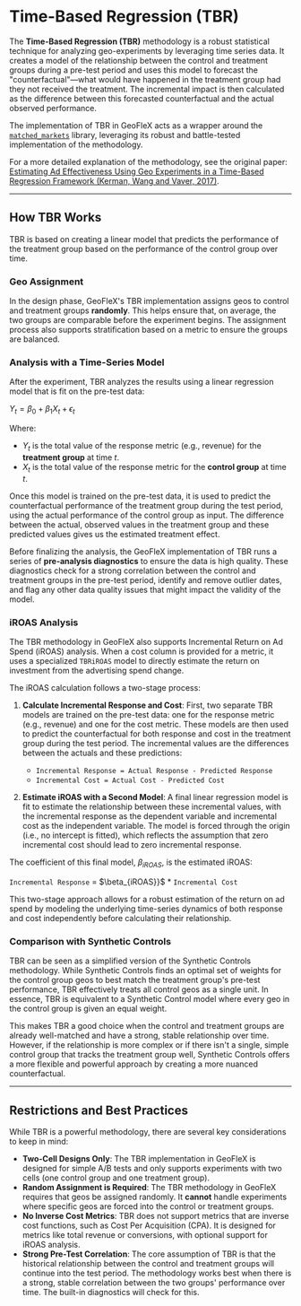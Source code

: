 # Time-Based Regression (TBR)

The **Time-Based Regression (TBR)** methodology is a robust statistical technique for analyzing geo-experiments by leveraging time series data. It creates a model of the relationship between the control and treatment groups during a pre-test period and uses this model to forecast the "counterfactual"—what would have happened in the treatment group had they not received the treatment. The incremental impact is then calculated as the difference between this forecasted counterfactual and the actual observed performance.

The implementation of TBR in GeoFleX acts as a wrapper around the [`matched_markets`](https://github.com/google/matched_markets) library, leveraging its robust and battle-tested implementation of the methodology.

For a more detailed explanation of the methodology, see the original paper: [Estimating Ad Effectiveness Using Geo Experiments in a Time-Based Regression Framework (Kerman, Wang and Vaver, 2017)](https://research.google/pubs/estimating-ad-effectiveness-using-geo-experiments-in-a-time-based-regression-framework/).

---
## How TBR Works

TBR is based on creating a linear model that predicts the performance of the treatment group based on the performance of the control group over time.

### Geo Assignment

In the design phase, GeoFleX's TBR implementation assigns geos to control and treatment groups **randomly**. This helps ensure that, on average, the two groups are comparable before the experiment begins. The assignment process also supports stratification based on a metric to ensure the groups are balanced.

### Analysis with a Time-Series Model

After the experiment, TBR analyzes the results using a linear regression model that is fit on the pre-test data:

$Y_{t} = \beta_{0} + \beta_{1}X_{t} + \epsilon_{t}$

Where:
* $Y_{t}$ is the total value of the response metric (e.g., revenue) for the **treatment group** at time *t*.
* $X_{t}$ is the total value of the response metric for the **control group** at time *t*.

Once this model is trained on the pre-test data, it is used to predict the counterfactual performance of the treatment group during the test period, using the actual performance of the control group as input. The difference between the actual, observed values in the treatment group and these predicted values gives us the estimated treatment effect.

Before finalizing the analysis, the GeoFleX implementation of TBR runs a series of **pre-analysis diagnostics** to ensure the data is high quality. These diagnostics check for a strong correlation between the control and treatment groups in the pre-test period, identify and remove outlier dates, and flag any other data quality issues that might impact the validity of the model.

### iROAS Analysis

The TBR methodology in GeoFleX also supports Incremental Return on Ad Spend (iROAS) analysis. When a cost column is provided for a metric, it uses a specialized `TBRiROAS` model to directly estimate the return on investment from the advertising spend change.

The iROAS calculation follows a two-stage process:

1.  **Calculate Incremental Response and Cost**: First, two separate TBR models are trained on the pre-test data: one for the response metric (e.g., revenue) and one for the cost metric. These models are then used to predict the counterfactual for both response and cost in the treatment group during the test period. The incremental values are the differences between the actuals and these predictions:
    *   `Incremental Response = Actual Response - Predicted Response`
    *   `Incremental Cost = Actual Cost - Predicted Cost`

2.  **Estimate iROAS with a Second Model**: A final linear regression model is fit to estimate the relationship between these incremental values, with the incremental response as the dependent variable and incremental cost as the independent variable. The model is forced through the origin (i.e., no intercept is fitted), which reflects the assumption that zero incremental cost should lead to zero incremental response.

The coefficient of this final model, $\beta_{iROAS}$, is the estimated iROAS:

`Incremental Response` = $\beta_{iROAS}}$ * `Incremental Cost`

This two-stage approach allows for a robust estimation of the return on ad spend by modeling the underlying time-series dynamics of both response and cost independently before calculating their relationship.

### Comparison with Synthetic Controls

TBR can be seen as a simplified version of the Synthetic Controls methodology. While Synthetic Controls finds an optimal set of weights for the control group geos to best match the treatment group's pre-test performance, TBR effectively treats all control geos as a single unit. In essence, TBR is equivalent to a Synthetic Control model where every geo in the control group is given an equal weight.

This makes TBR a good choice when the control and treatment groups are already well-matched and have a strong, stable relationship over time. However, if the relationship is more complex or if there isn't a single, simple control group that tracks the treatment group well, Synthetic Controls offers a more flexible and powerful approach by creating a more nuanced counterfactual.

---
## Restrictions and Best Practices

While TBR is a powerful methodology, there are several key considerations to keep in mind:

*   **Two-Cell Designs Only**: The TBR implementation in GeoFleX is designed for simple A/B tests and only supports experiments with two cells (one control group and one treatment group).
*   **Random Assignment is Required**: The TBR methodology in GeoFleX requires that geos be assigned randomly. It **cannot** handle experiments where specific geos are forced into the control or treatment groups.
*   **No Inverse Cost Metrics**: TBR does not support metrics that are inverse cost functions, such as Cost Per Acquisition (CPA). It is designed for metrics like total revenue or conversions, with optional support for iROAS analysis.
*   **Strong Pre-Test Correlation**: The core assumption of TBR is that the historical relationship between the control and treatment groups will continue into the test period. The methodology works best when there is a strong, stable correlation between the two groups' performance over time. The built-in diagnostics will check for this.
